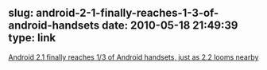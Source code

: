 slug: android-2-1-finally-reaches-1-3-of-android-handsets
date: 2010-05-18 21:49:39
type: link
---

[Android 2.1 finally reaches 1/3 of Android handsets, just as 2.2 looms nearby](http://www.mobilecrunch.com/2010/05/18/android-2-1-finally-reaches-13-of-android-handsets-just-as-2-2-looms-nearby/)
